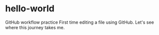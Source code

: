 # hello-world
GitHub workflow practice
First time editing a file using GitHub.
Let's see where this journey takes me.
